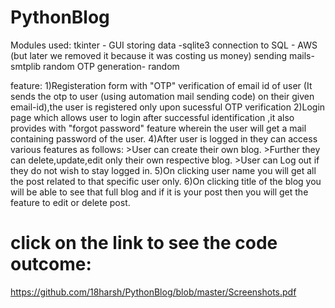 # PythonBlog
Modules used:
tkinter - GUI
storing data -sqlite3
connection to SQL - AWS (but later we removed it because it was costing us money) 
sending mails- smtplib
random OTP generation- random

feature:
1)Registeration form with "OTP" verification of email id of user (It sends the otp to user (using automation mail sending code) on their given email-id),the user is registered only upon sucessful OTP verification
2)Login page which allows user to login after successful identification ,it also provides with "forgot password" feature wherein the user will get a mail containing password of the user.
4)After user is logged in they can access various features as follows: 
    >User can  create their own blog.
    >Further they can delete,update,edit only their own respective blog.
    >User can Log out if they do not wish to stay logged in.
5)On clicking user name you will get all the post related to that specific user only. 
6)On clicking title of the blog you will be able to see that full blog and if it is your post then you will get the feature to edit or delete post.

# click on the link to see the code outcome:
https://github.com/18harsh/PythonBlog/blob/master/Screenshots.pdf
